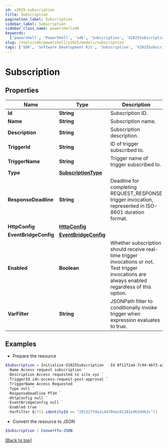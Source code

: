 ```yaml
---
id: v2025-subscription
title: Subscription
pagination_label: Subscription
sidebar_label: Subscription
sidebar_class_name: powershellsdk
keywords:
  ['powershell', 'PowerShell', 'sdk', 'Subscription', 'V2025Subscription']
slug: /tools/sdk/powershell/v2025/models/subscription
tags: ['SDK', 'Software Development Kit', 'Subscription', 'V2025Subscription']
---
```


# Subscription

## Properties

| Name | Type | Description | Notes |
| --- | --- | --- | --- |
| **Id** | **String** | Subscription ID. | [required] |
| **Name** | **String** | Subscription name. | [required] |
| **Description** | **String** | Subscription description. | [optional] |
| **TriggerId** | **String** | ID of trigger subscribed to. | [required] |
| **TriggerName** | **String** | Trigger name of trigger subscribed to. | [required] |
| **Type** | [**SubscriptionType**](subscription-type) |  | [required] |
| **ResponseDeadline** | **String** | Deadline for completing REQUEST_RESPONSE trigger invocation, represented in ISO-8601 duration format. | [optional] [default to "PT1H"] |
| **HttpConfig** | [**HttpConfig**](http-config) |  | [optional] |
| **EventBridgeConfig** | [**EventBridgeConfig**](event-bridge-config) |  | [optional] |
| **Enabled** | **Boolean** | Whether subscription should receive real-time trigger invocations or not. Test trigger invocations are always enabled regardless of this option. | [required][default to $true] |
| **VarFilter** | **String** | JSONPath filter to conditionally invoke trigger when expression evaluates to true. | [optional] |

## Examples

- Prepare the resource

```powershell
$Subscription = Initialize-V2025Subscription  -Id 0f11f2a4-7c94-4bf3-a2bd-742580fe3bde `
 -Name Access request subscription `
 -Description Access requested to site xyz `
 -TriggerId idn:access-request-post-approval `
 -TriggerName Access Requested `
 -Type null `
 -ResponseDeadline PT1H `
 -HttpConfig null `
 -EventBridgeConfig null `
 -Enabled true `
 -VarFilter $[?($.identityId == "201327fda1c44704ac01181e963d463c")]
```

- Convert the resource to JSON

```powershell
$Subscription | ConvertTo-JSON
```

[[Back to top]](#)
